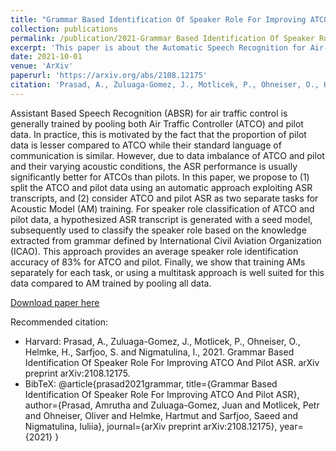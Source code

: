 ```yaml
---
title: "Grammar Based Identification Of Speaker Role For Improving ATCO And Pilot ASR"
collection: publications
permalink: /publication/2021-Grammar Based Identification Of Speaker Role
excerpt: 'This paper is about the Automatic Speech Recognition for Air-traffic Control Communications'
date: 2021-10-01
venue: 'ArXiv'
paperurl: 'https://arxiv.org/abs/2108.12175'
citation: 'Prasad, A., Zuluaga-Gomez, J., Motlicek, P., Ohneiser, O., Helmke, H., Sarfjoo, S. and Nigmatulina, I., 2021. Grammar Based Identification Of Speaker Role For Improving ATCO And Pilot ASR. arXiv preprint arXiv:2108.12175.'
---
```


Assistant Based Speech Recognition (ABSR) for air traffic control is generally trained by pooling both Air Traffic Controller (ATCO) and pilot data. In practice, this is motivated by the fact that the proportion of pilot data is lesser compared to ATCO while their standard language of communication is similar. However, due to data imbalance of ATCO and pilot and their varying acoustic conditions, the ASR performance is usually significantly better for ATCOs than pilots. In this paper, we propose to (1) split the ATCO and pilot data using an automatic approach exploiting ASR transcripts, and (2) consider ATCO and pilot ASR as two separate tasks for Acoustic Model (AM) training. For speaker role classification of ATCO and pilot data, a hypothesized ASR transcript is generated with a seed model, subsequently used to classify the speaker role based on the knowledge extracted from grammar defined by International Civil Aviation Organization (ICAO). This approach provides an average speaker role identification accuracy of 83% for ATCO and pilot. Finally, we show that training AMs separately for each task, or using a multitask approach is well suited for this data compared to AM trained by pooling all data.



[Download paper here](https://arxiv.org/abs/2108.12175)

Recommended citation: 

- Harvard: Prasad, A., Zuluaga-Gomez, J., Motlicek, P., Ohneiser, O., Helmke, H., Sarfjoo, S. and Nigmatulina, I., 2021. Grammar Based Identification Of Speaker Role For Improving ATCO And Pilot ASR. arXiv preprint arXiv:2108.12175.
- BibTeX:
@article{prasad2021grammar,
  title={Grammar Based Identification Of Speaker Role For Improving ATCO And Pilot ASR},
  author={Prasad, Amrutha and Zuluaga-Gomez, Juan and Motlicek, Petr and Ohneiser, Oliver and Helmke, Hartmut and Sarfjoo, Saeed and Nigmatulina, Iuliia},
  journal={arXiv preprint arXiv:2108.12175},
  year={2021}
}

